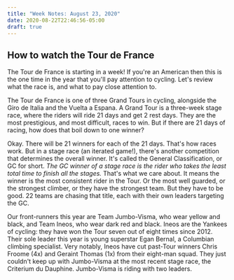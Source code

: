 ```yaml
---
title: "Week Notes: August 23, 2020"
date: 2020-08-22T22:46:56-05:00
draft: true
---
```

## How to watch the Tour de France
The Tour de France is starting in a week!
If you're an American then this is the one time in the year that you'll pay attention to cycling.
Let's review what the race is, and what to pay close attention to.

The Tour de France is one of three Grand Tours in cycling, alongside the Giro de Italia and the Vuelta a Espana.
A Grand Tour is a three-week stage race, where the riders will ride 21 days and get 2 rest days.
They are the most prestigious, and most difficult, races to win.
But if there are 21 days of racing, how does that boil down to one winner?

Okay. There will be 21 winners for each of the 21 days. That's how races work.
But in a stage race (an iterated game!), there's another competition that determines the overall winner.
It's called the General Classification, or GC for short.
*The GC winner of a stage race is the rider who takes the least total time to finish all the stages.*
That's what we care about. It means the winner is the most consistent rider in the Tour.
Or the most well guarded, or the strongest climber, or they have the strongest team.
But they have to be good. 22 teams are chasing that title, each with their own leaders targeting the GC.

Our front-runners this year are Team Jumbo-Visma, who wear yellow and black, and Team Ineos, who wear dark red and black.
Ineos are the Yankees of cycling: they have won the Tour seven out of eight times since 2012.
Their sole leader this year is young superstar Egan Bernal, a Columbian climbing specialist.
Very notably, Ineos have cut past-Tour winners Chris Froome (4x) and Geraint Thomas (1x) from their eight-man squad.
They just couldn't keep up with Jumbo-Visma at the most recent stage race, the Criterium du Dauphine.
Jumbo-Visma is riding with two leaders.
